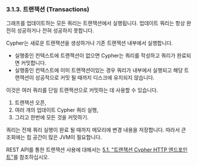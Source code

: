 ### 3.1.3. 트랜잭션 (Transactions)

그래프를 업데이트하는 모든 쿼리는 트랜잭션에서 실행됩니다. 업데이트 쿼리는 항상 완전히 성공하거나 전혀 성공하지 못합니다.

Cypher는 새로운 트랜잭션을 생성하거나 기존 트랜잭션 내부에서 실행합니다.

- 실행중인 컨텍스트에 트랜잭션이 없으면 Cypher는 쿼리를 작성하고 쿼리가 완료되면 커밋합니다.
- 실행중인 컨텍스트에 이미 트랜잭션이있는 경우 쿼리가 내부에서 실행되고 해당 트랜잭션이 성공적으로 커밋 될 때까지 디스크에 유지되지 않습니다.

이것은 여러 쿼리를 단일 트랜잭션으로 커밋하는 데 사용할 수 있습니다.

1. 트랜잭션 오픈,
2. 여러 개의 업데이트 Cypher 쿼리 실행,
3. 그리고 한번에 모든 것을 커밋하기.

쿼리는 전체 쿼리 실행이 완료 될 때까지 메모리에 변경 내용을 저장합니다. 따라서 큰 조회에는 힙 공간이 많은 JVM이 필요합니다.

REST API를 통한 트랜잭션 사용에 대해서는 [5.1. "트랜잭션 Cypher HTTP 엔드포인트"](http://neo4j.com/docs/developer-manual/current/http-api/#http-api-transactional)를 참조하십시오.
